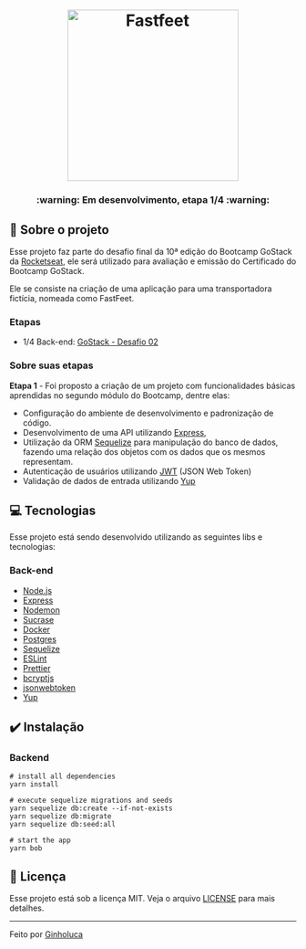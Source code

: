 
<h1 align="center">
  <img alt="Fastfeet" title="Fastfeet" src=".github/logo.png" width="300px" />
</h1>

<h3 align="center">
  :warning: Em desenvolvimento, etapa 1/4 :warning:
</h3>

## :rocket: Sobre o projeto

Esse projeto faz parte do desafio final da 10ª edição do Bootcamp GoStack da [Rocketseat](https://rocketseat.com.br/), ele será utilizado para avaliação e emissão do Certificado do Bootcamp GoStack.

Ele se consiste na criação de uma aplicação para uma transportadora fictícia, nomeada como FastFeet.

### Etapas
- 1/4 Back-end: [GoStack - Desafio 02](https://github.com/Rocketseat/bootcamp-gostack-desafio-02)
 

### **Sobre suas etapas**

<b>Etapa 1</b> - Foi proposto a criação de um projeto com funcionalidades básicas aprendidas no segundo módulo do Bootcamp, dentre elas:

- Configuração do ambiente de desenvolvimento e padronização de código.
- Desenvolvimento de uma API utilizando [Express](https://expressjs.com/),
- Utilização da ORM [Sequelize](https://sequelize.org/) para manipulação do banco de dados, fazendo uma relação dos objetos com os dados que os mesmos representam.
- Autenticação de usuários utilizando [JWT](https://jwt.io/) (JSON Web Token)
- Validação de dados de entrada utilizando [Yup](https://github.com/jquense/yup)

## 💻 Tecnologias

Esse projeto está sendo desenvolvido utilizando as seguintes libs e tecnologias:

### Back-end

- [Node.js](https://nodejs.org/en/)
- [Express](https://expressjs.com/)
- [Nodemon](https://nodemon.io/)
- [Sucrase](https://github.com/alangpierce/sucrase)
- [Docker](https://www.docker.com/)
- [Postgres](https://www.postgresql.org/)
- [Sequelize](https://sequelize.org/)
- [ESLint](https://eslint.org/)
- [Prettier](https://prettier.io/)
- [bcryptjs](https://www.npmjs.com/package/bcryptjs)
- [jsonwebtoken](https://github.com/auth0/node-jsonwebtoken)
- [Yup](https://github.com/jquense/yup)

## :heavy_check_mark: Instalação

### Backend
```
# install all dependencies
yarn install

# execute sequelize migrations and seeds
yarn sequelize db:create --if-not-exists
yarn sequelize db:migrate
yarn sequelize db:seed:all

# start the app
yarn bob
````

## :memo: Licença

Esse projeto está sob a licença MIT. Veja o arquivo [LICENSE](LICENSE.md) para mais detalhes.

---

Feito por [Ginholuca](https://github.com/ginholuca/)
